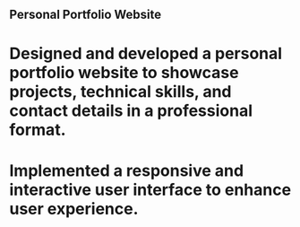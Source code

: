 ## Personal Portfolio Website
# Designed and developed a personal portfolio website to showcase projects, technical skills, and contact details in a professional format.
# Implemented a responsive and interactive user interface to enhance user experience.
